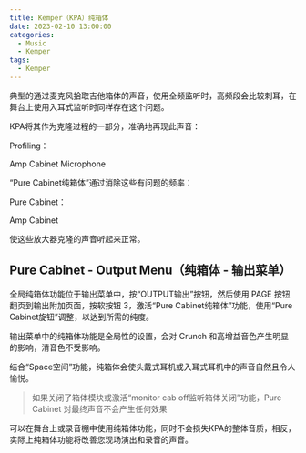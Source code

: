 ```yaml
---
title: Kemper（KPA）纯箱体
date: 2023-02-10 13:00:00
categories:
  - Music
  - Kemper
tags:
  - Kemper
---
```


典型的通过麦克风拾取吉他箱体的声音，使用全频监听时，高频段会比较刺耳，在舞台上使用入耳式监听时同样存在这个问题。

KPA将其作为克隆过程的一部分，准确地再现此声音：

Profiling：

Amp     Cabinet     Microphone

“Pure Cabinet纯箱体”通过消除这些有问题的频率：

Pure Cabinet：

Amp     Cabinet

使这些放大器克隆的声音听起来正常。

<!-- more -->

## Pure Cabinet - Output Menu（纯箱体 - 输出菜单）

全局纯箱体功能位于输出菜单中，按“OUTPUT输出”按钮，然后使用 PAGE 按钮翻页到输出附加页面，按软按钮 3，激活“Pure Cabinet纯箱体”功能，使用“Pure Cabinet旋钮”调整，以达到所需的纯度。

<hairy-image style="max-width: 1200px" src="https://pic.imgdb.cn/item/63e5c8de4757feff33adf5cb.jpg" />

输出菜单中的纯箱体功能是全局性的设置，会对 Crunch 和高增益音色产生明显的影响，清音色不受影响。

结合“Space空间”功能，纯箱体会使头戴式耳机或入耳式耳机中的声音自然且令人愉悦。

<hairy-image style="max-width: 1200px" src="https://pic.imgdb.cn/item/63e5c9a94757feff33af3861.jpg" />

> 如果关闭了箱体模块或激活“monitor cab off监听箱体关闭”功能，Pure Cabinet 对最终声音不会产生任何效果

可以在舞台上或录音棚中使用纯箱体功能，同时不会损失KPA的整体音质，相反，实际上纯箱体功能将改善您现场演出和录音的声音。
